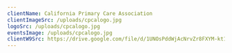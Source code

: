 ```yaml
---
clientName: California Primary Care Association
clientImageSrc: /uploads/cpcalogo.jpg
logoSrc: /uploads/cpcalogo.jpg
eventsImage: /uploads/cpcalogo.jpg
clientW9Src: https://drive.google.com/file/d/1UNOsPddWjAcNrvZr8FXYM-kt1PQ7Sy0X/view
---
```

